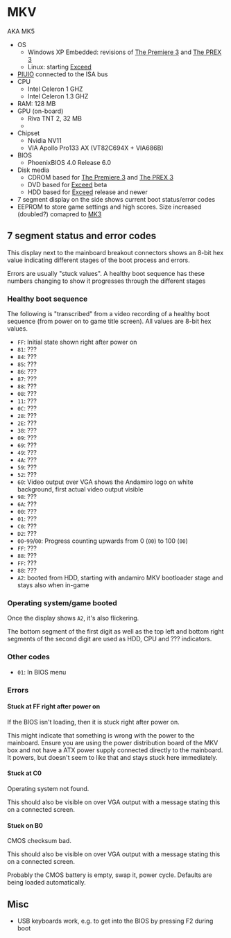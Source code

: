 # MKV

AKA MK5

* OS
  * Windows XP Embedded: revisions of [The Premiere 3](game/piu/prem3.md) and [The PREX 3](game/piu/prex3.md)
  * Linux: starting [Exceed](game/piu/exc.md)
* [PIUIO](io.md#MK5IO) connected to the ISA bus
* CPU
  * Intel Celeron 1 GHZ
  * Intel Celeron 1.3 GHZ
* RAM: 128 MB
* GPU (on-board)
  * Riva TNT 2, 32 MB
  * 
* Chipset
  * Nvidia NV11
  * VIA Apollo Pro133 AX (VT82C694X + VIA686B)
* BIOS
  * PhoenixBIOS 4.0 Release 6.0 
* Disk media
  * CDROM based for [The Premiere 3](game/piu/prem3.md) and [The PREX 3](game/piu/prex3.md)
  * DVD based for [Exceed](game/piu/exc.md) beta
  * HDD based for [Exceed](game/piu/exc.md) release and newer
* 7 segment display on the side shows current boot status/error codes
* EEPROM to store game settings and high scores. Size increased (doubled?) comapred to [MK3](#mk-3)

## 7 segment status and error codes

This display next to the mainboard breakout connectors shows an 8-bit hex value indicating
different stages of the boot process and errors.

Errors are usually "stuck values". A healthy boot sequence has these numbers changing to show
it progresses through the different stages

### Healthy boot sequence

The following is "transcribed" from a video recording of a healthy boot sequence (from power on
to game title screen). All values are 8-bit hex values.

* `FF`: Initial state shown right after power on
* `81`: ???
* `84`: ???
* `85`: ???
* `86`: ???
* `87`: ???
* `88`: ???
* `08`: ???
* `11`: ???
* `0C`: ???
* `28`: ???
* `2E`: ???
* `38`: ???
* `09`: ???
* `69`: ???
* `49`: ???
* `4A`: ???
* `59`: ???
* `52`: ???
* `60`: Video output over VGA shows the Andamiro logo on white background, first actual video output
  visible
* `98`: ???
* `6A`: ???
* `00`: ???
* `01`: ???
* `C0`: ???
* `D2`: ???
* `00`-`99`/`00`: Progress counting upwards from 0 (`00`) to 100 (`00`)
* `FF`: ???
* `88`: ???
* `FF`: ???
* `88`: ???
* `A2`: booted from HDD, starting with andamiro MKV bootloader stage and stays also when in-game

### Operating system/game booted

Once the display shows `A2`, it's also flickering.

The bottom segment of the first digit as well as the top left and bottom right segments of the
second digit are used as HDD, CPU and ??? indicators.

### Other codes

* `01`: In BIOS menu

### Errors

#### Stuck at FF right after power on

If the BIOS isn't loading, then it is stuck right after power on.

This might indicate that something is wrong with the power to the mainboard. Ensure you are using
the power distribution board of the MKV box and not have a ATX power supply connected directly to
the mainboard. It powers, but doesn't seem to like that and stays stuck here immediately.

#### Stuck at C0

Operating system not found.

This should also be visible on over VGA output with a message stating this on a connected screen.

#### Stuck on B0

CMOS checksum bad.

This should also be visible on over VGA output with a message stating this on a connected screen.

Probably the CMOS battery is empty, swap it, power cycle. Defaults are being loaded automatically.

## Misc

* USB keyboards work, e.g. to get into the BIOS by pressing F2 during boot